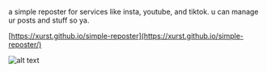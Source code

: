 a simple reposter for services like insta, youtube, and tiktok.
u can manage ur posts and stuff so ya.

[https://xurst.github.io/simple-reposter](https://xurst.github.io/simple-reposter/)

![alt text](https://nil.png)